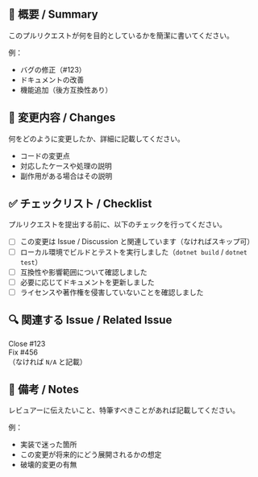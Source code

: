 ## 📌 概要 / Summary

このプルリクエストが何を目的としているかを簡潔に書いてください。

例：
- バグの修正（#123）
- ドキュメントの改善
- 機能追加（後方互換性あり）

## 🔧 変更内容 / Changes

何をどのように変更したか、詳細に記載してください。

- コードの変更点
- 対応したケースや処理の説明
- 副作用がある場合はその説明

## ✅ チェックリスト / Checklist

プルリクエストを提出する前に、以下のチェックを行ってください。

- [ ] この変更は Issue / Discussion と関連しています（なければスキップ可）
- [ ] ローカル環境でビルドとテストを実行しました（`dotnet build` / `dotnet test`）
- [ ] 互換性や影響範囲について確認しました
- [ ] 必要に応じてドキュメントを更新しました
- [ ] ライセンスや著作権を侵害していないことを確認しました

## 🔍 関連する Issue / Related Issue

Close #123  
Fix #456  
（なければ `N/A` と記載）

## 📝 備考 / Notes

レビュアーに伝えたいこと、特筆すべきことがあれば記載してください。

例：
- 実装で迷った箇所
- この変更が将来的にどう展開されるかの想定
- 破壊的変更の有無

